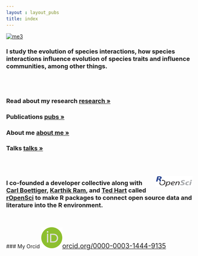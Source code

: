 ```yaml
---
layout : layout_pubs
title: index
---
```


<a href="http://www.flickr.com/photos/recology_/7698223864/" title="me3 by scottlus, on Flickr"><img src="http://farm9.staticflickr.com/8429/7698223864_98ef95de23_m.jpg" width="120" height="140" alt="me3" class="floatRight"></a>

### I study the evolution of species interactions, how species interactions influence evolution of species traits and influence communities, among other things. 

</br></br>

### Read about my research <a href="http://schamberlain.github.com/scott/research.html" class="badge badge-success">research &raquo;</a><br>

### Publications <a href="http://schamberlain.github.com/scott/publications.html" class="badge badge-important">pubs &raquo;</a><br>

### About me <a href="http://schamberlain.github.com/scott/about.html" class="badge badge-warning">about me &raquo;</a><br>

### Talks <a href="http://schamberlain.github.com/scott/talks.html" class="badge badge-info">talks &raquo;</a>

<br>
<br>

<a href="http://ropensci.org/" target="_blank"><img src="img/ropensci_main.png" width="100" height="30" style="float:right"></a>
### I co-founded a developer collective along with <a href="http://www.carlboettiger.info/">Carl Boettiger</a>, <a href="http://inundata.org/">Karthik Ram</a>, and <a href="http://emhart.github.com/">Ted Hart</a> called <a href="http://ropensci.org/">rOpenSci</a> to make R packages to connect open source data and literature into the R environment. 

<br>
<br>
<!-- <font size="4"><a href="http://orcid.org/0000-0003-1444-9135">My Orcid Profile</a></font> -->
### My Orcid <font size="4"><img src="img/orcid_small.png"><a href="http://orcid.org/0000-0003-1444-9135" target="_blank">orcid.org/0000-0003-1444-9135</a></font>